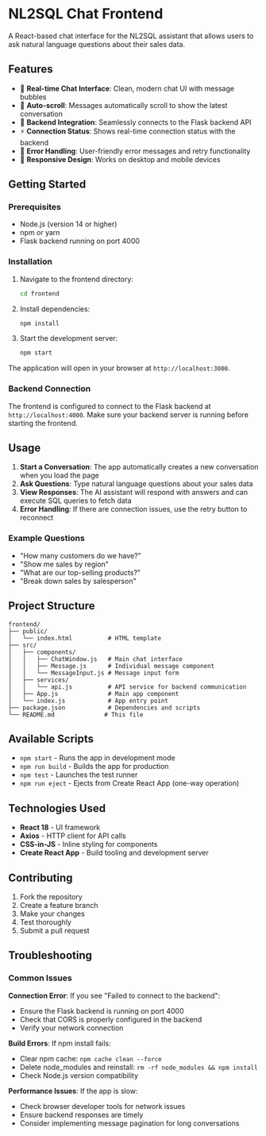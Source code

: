 # NL2SQL Chat Frontend

A React-based chat interface for the NL2SQL assistant that allows users to ask natural language questions about their sales data.

## Features

- 💬 **Real-time Chat Interface**: Clean, modern chat UI with message bubbles
- 🔄 **Auto-scroll**: Messages automatically scroll to show the latest conversation
- 🔗 **Backend Integration**: Seamlessly connects to the Flask backend API
- ⚡ **Connection Status**: Shows real-time connection status with the backend
- 🎯 **Error Handling**: User-friendly error messages and retry functionality
- 📱 **Responsive Design**: Works on desktop and mobile devices

## Getting Started

### Prerequisites

- Node.js (version 14 or higher)
- npm or yarn
- Flask backend running on port 4000

### Installation

1. Navigate to the frontend directory:
   ```bash
   cd frontend
   ```

2. Install dependencies:
   ```bash
   npm install
   ```

3. Start the development server:
   ```bash
   npm start
   ```

The application will open in your browser at `http://localhost:3000`.

### Backend Connection

The frontend is configured to connect to the Flask backend at `http://localhost:4000`. Make sure your backend server is running before starting the frontend.

## Usage

1. **Start a Conversation**: The app automatically creates a new conversation when you load the page
2. **Ask Questions**: Type natural language questions about your sales data
3. **View Responses**: The AI assistant will respond with answers and can execute SQL queries to fetch data
4. **Error Handling**: If there are connection issues, use the retry button to reconnect

### Example Questions

- "How many customers do we have?"
- "Show me sales by region"
- "What are our top-selling products?"
- "Break down sales by salesperson"

## Project Structure

```
frontend/
├── public/
│   └── index.html          # HTML template
├── src/
│   ├── components/
│   │   ├── ChatWindow.js   # Main chat interface
│   │   ├── Message.js      # Individual message component
│   │   └── MessageInput.js # Message input form
│   ├── services/
│   │   └── api.js          # API service for backend communication
│   ├── App.js              # Main app component
│   └── index.js            # App entry point
├── package.json            # Dependencies and scripts
└── README.md              # This file
```

## Available Scripts

- `npm start` - Runs the app in development mode
- `npm run build` - Builds the app for production
- `npm test` - Launches the test runner
- `npm run eject` - Ejects from Create React App (one-way operation)

## Technologies Used

- **React 18** - UI framework
- **Axios** - HTTP client for API calls
- **CSS-in-JS** - Inline styling for components
- **Create React App** - Build tooling and development server

## Contributing

1. Fork the repository
2. Create a feature branch
3. Make your changes
4. Test thoroughly
5. Submit a pull request

## Troubleshooting

### Common Issues

**Connection Error**: If you see "Failed to connect to the backend":
- Ensure the Flask backend is running on port 4000
- Check that CORS is properly configured in the backend
- Verify your network connection

**Build Errors**: If npm install fails:
- Clear npm cache: `npm cache clean --force`
- Delete node_modules and reinstall: `rm -rf node_modules && npm install`
- Check Node.js version compatibility

**Performance Issues**: If the app is slow:
- Check browser developer tools for network issues
- Ensure backend responses are timely
- Consider implementing message pagination for long conversations 